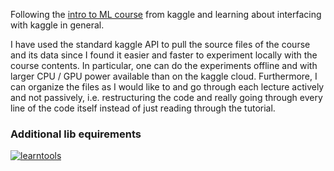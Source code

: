 Following the [intro to ML course](https://www.kaggle.com/learn/intermediate-machine-learning) from kaggle and learning about interfacing with kaggle in general. 

I have used the standard kaggle API to pull the source files of the course and its data since I found it easier and faster to experiment locally with the course contents. In particular, one can do the experiments offline and with larger CPU / GPU power available than on the kaggle cloud. Furthermore, I can organize the files as I would like to and go through each lecture actively and not passively, i.e. restructuring the code and really going through every line of the code itself instead of just reading through the tutorial.

### Additional lib equirements

[![learntools](https://img.shields.io/badge/learntools-master-blue?style=flat&logo=github)](https://github.com/Kaggle/learntools)
